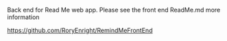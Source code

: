 Back end for Read Me web app.  Please see the front end ReadMe.md
more information

https://github.com/RoryEnright/RemindMeFrontEnd
